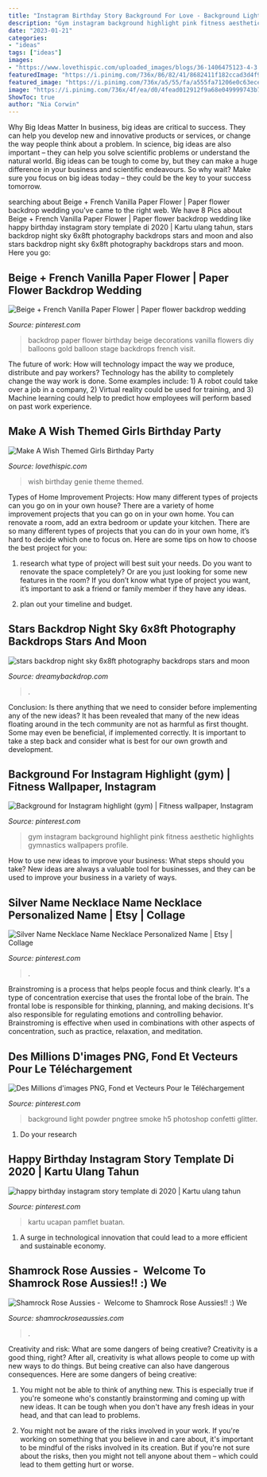 ```yaml
---
title: "Instagram Birthday Story Background For Love - Background Light Powder Pngtree Smoke H5 Photoshop Confetti Glitter"
description: "Gym instagram background highlight pink fitness aesthetic highlights gymnastics wallpapers profile"
date: "2023-01-21"
categories:
- "ideas"
tags: ["ideas"]
images:
- "https://www.lovethispic.com/uploaded_images/blogs/36-1406475123-4-3.jpeg"
featuredImage: "https://i.pinimg.com/736x/86/82/41/8682411f182ccad3d4f97f99bfcd2673.jpg"
featured_image: "https://i.pinimg.com/736x/a5/55/fa/a555fa71206e0c63ecef4d992bb22728.jpg"
image: "https://i.pinimg.com/736x/4f/ea/d0/4fead012912f9a68e049999743b70ed8.jpg"
ShowToc: true
author: "Nia Corwin"
---
```



Why Big Ideas Matter
In business, big ideas are critical to success. They can help you develop new and innovative products or services, or change the way people think about a problem. In science, big ideas are also important – they can help you solve scientific problems or understand the natural world.
Big ideas can be tough to come by, but they can make a huge difference in your business and scientific endeavours. So why wait? Make sure you focus on big ideas today – they could be the key to your success tomorrow.

	

		
searching about Beige + French Vanilla Paper Flower | Paper flower backdrop wedding you've came to the right web. We have 8 Pics about Beige + French Vanilla Paper Flower | Paper flower backdrop wedding like happy birthday instagram story template di 2020 | Kartu ulang tahun, stars backdrop night sky 6x8ft photography backdrops stars and moon and also stars backdrop night sky 6x8ft photography backdrops stars and moon. Here you go:
		
    
## Beige + French Vanilla Paper Flower | Paper Flower Backdrop Wedding

<img loading=lazy src="https://i.pinimg.com/736x/a5/55/fa/a555fa71206e0c63ecef4d992bb22728.jpg" onerror="this.onerror=null;this.src='https://tse2.mm.bing.net/th?id=OIP.yo2fgtiQNqOVHHToNoocAAHaHa&amp;pid=15.1';" alt="Beige + French Vanilla Paper Flower | Paper flower backdrop wedding">

_Source: pinterest.com_

>backdrop paper flower birthday beige decorations vanilla flowers diy balloons gold balloon stage backdrops french visit. 

	

The future of work: How will technology impact the way we produce, distribute and pay workers?
Technology has the ability to completely change the way work is done. Some examples include: 1) A robot could take over a job in a company, 2) Virtual reality could be used for training, and 3) Machine learning could help to predict how employees will perform based on past work experience.

    
## Make A Wish Themed Girls Birthday Party

<img loading=lazy src="https://www.lovethispic.com/uploaded_images/blogs/36-1406475123-4-3.jpeg" onerror="this.onerror=null;this.src='https://tse4.mm.bing.net/th?id=OIP.oraTEXKTmPm3SBs4XT0_TwHaLJ&amp;pid=15.1';" alt="Make A Wish Themed Girls Birthday Party">

_Source: lovethispic.com_

>wish birthday genie theme themed. 

	

Types of Home Improvement Projects: How many different types of projects can you go on in your own house?
There are a variety of home improvement projects that you can go on in your own home. You can renovate a room, add an extra bedroom or update your kitchen. There are so many different types of projects that you can do in your own home, it’s hard to decide which one to focus on. Here are some tips on how to choose the best project for you: 
1. research what type of project will best suit your needs. Do you want to renovate the space completely? Or are you just looking for some new features in the room? If you don’t know what type of project you want, it’s important to ask a friend or family member if they have any ideas. 

2. plan out your timeline and budget.

    
## Stars Backdrop Night Sky 6x8ft Photography Backdrops Stars And Moon

<img loading=lazy src="http://cdn.shopify.com/s/files/1/0066/4417/0817/products/F-2733_1024x.jpg?v=1569211177" onerror="this.onerror=null;this.src='https://tse1.mm.bing.net/th?id=OIP.sKtby2e5CuZ43-YtEHHZawHaJ6&amp;pid=15.1';" alt="stars backdrop night sky 6x8ft photography backdrops stars and moon">

_Source: dreamybackdrop.com_

>. 

	

Conclusion: Is there anything that we need to consider before implementing any of the new ideas?
It has been revealed that many of the new ideas floating around in the tech community are not as harmful as first thought. Some may even be beneficial, if implemented correctly. It is important to take a step back and consider what is best for our own growth and development.

    
## Background For Instagram Highlight (gym) | Fitness Wallpaper, Instagram

<img loading=lazy src="https://i.pinimg.com/736x/3e/44/bc/3e44bc1f191e415ecdc719158b0ac160.jpg" onerror="this.onerror=null;this.src='https://tse1.mm.bing.net/th?id=OIP.zIdzUBMkmrbthq3SupZ_MwHaNK&amp;pid=15.1';" alt="Background for Instagram highlight (gym) | Fitness wallpaper, Instagram">

_Source: pinterest.com_

>gym instagram background highlight pink fitness aesthetic highlights gymnastics wallpapers profile. 

	

How to use new ideas to improve your business: What steps should you take?
New ideas are always a valuable tool for businesses, and they can be used to improve your business in a variety of ways.

    
## Silver Name Necklace Name Necklace Personalized Name | Etsy | Collage

<img loading=lazy src="https://i.pinimg.com/736x/86/82/41/8682411f182ccad3d4f97f99bfcd2673.jpg" onerror="this.onerror=null;this.src='https://tse2.mm.bing.net/th?id=OIP.UvIO396PQMA4uPjp0uR4owHaNK&amp;pid=15.1';" alt="Silver Name Necklace Name Necklace Personalized Name | Etsy | Collage">

_Source: pinterest.com_

>. 

	

Brainstroming is a process that helps people focus and think clearly. It's a type of concentration exercise that uses the frontal lobe of the brain. The frontal lobe is responsible for thinking, planning, and making decisions. It's also responsible for regulating emotions and controlling behavior. Brainstroming is effective when used in combinations with other aspects of concentration, such as practice, relaxation, and meditation.

    
## Des Millions D&#039;images PNG, Fond Et Vecteurs Pour Le Téléchargement

<img loading=lazy src="https://i.pinimg.com/736x/30/3c/86/303c86ac37f76552cb6d77a18dade134.jpg" onerror="this.onerror=null;this.src='https://tse4.mm.bing.net/th?id=OIP.Ic9y_iZuYuZ8PI-k2G8QegHaNK&amp;pid=15.1';" alt="Des Millions d&#039;images PNG, Fond et Vecteurs Pour le Téléchargement">

_Source: pinterest.com_

>background light powder pngtree smoke h5 photoshop confetti glitter. 

	

1. Do your research

    
## Happy Birthday Instagram Story Template Di 2020 | Kartu Ulang Tahun

<img loading=lazy src="https://i.pinimg.com/736x/4f/ea/d0/4fead012912f9a68e049999743b70ed8.jpg" onerror="this.onerror=null;this.src='https://tse2.mm.bing.net/th?id=OIP.nGs7r48r4bid52p4tKL1kAHaNF&amp;pid=15.1';" alt="happy birthday instagram story template di 2020 | Kartu ulang tahun">

_Source: pinterest.com_

>kartu ucapan pamflet buatan. 

	

1. A surge in technological innovation that could lead to a more efficient and sustainable economy. 

    
## Shamrock Rose Aussies - ﻿﻿﻿ Welcome To Shamrock Rose Aussies!! :) We

<img loading=lazy src="http://shamrockroseaussies.com/yahoo_site_admin/assets/images/DSC_0664.124232016_std.JPG" onerror="this.onerror=null;this.src='https://tse1.mm.bing.net/th?id=OIP.cDlM6J2Wp4PEo9mcr3_N_gHaE-&amp;pid=15.1';" alt="Shamrock Rose Aussies - ﻿﻿﻿ Welcome to Shamrock Rose Aussies!! :) We">

_Source: shamrockroseaussies.com_

>. 

	

Creativity and risk: What are some dangers of being creative?
Creativity is a good thing, right? After all, creativity is what allows people to come up with new ways to do things. But being creative can also have dangerous consequences. Here are some dangers of being creative:
1) You might not be able to think of anything new. This is especially true if you're someone who's constantly brainstorming and coming up with new ideas. It can be tough when you don't have any fresh ideas in your head, and that can lead to problems.

2) You might not be aware of the risks involved in your work. If you're working on something that you believe in and care about, it's important to be mindful of the risks involved in its creation. But if you're not sure about the risks, then you might not tell anyone about them – which could lead to them getting hurt or worse.

